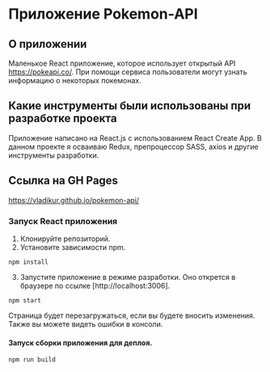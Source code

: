 # Приложение Pokemon-API

## О приложении
Маленькое React приложение, которое использует открытый API https://pokeapi.co/. При помощи сервиса пользователи могут узнать информацию о некоторых покемонах.

## Какие инструменты были использованы при разработке проекта
Приложение написано на React.js с использованием React Create App. В данном проекте я осваиваю Redux, препроцессор SASS, axios и другие инструменты разработки.

## Ссылка на GH Pages
https://vladikur.github.io/pokemon-api/

### Запуск React приложения 
1. Клонируйте репозиторий.
2. Установите зависимости npm.
```
npm install
```
3. Запустите приложение в режиме разработки. Оно открется в браузере по ссылке [http://localhost:3006].
```
npm start
```
Страница будет перезагружаться, если вы будете вносить изменения. Также вы можете видеть ошибки в консоли.
#### Запуск сборки приложения для деплоя.
```
npm run build
```
